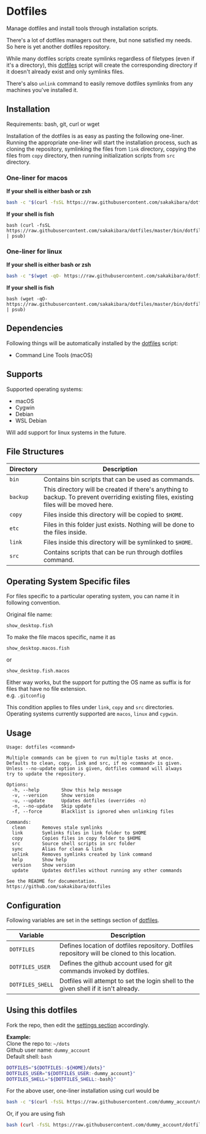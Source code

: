 # Dotfiles

[dotfiles]: bin/dotfiles
[settings]: bin/dotfiles#L6-L10

Manage dotfiles and install tools through installation scripts.

There's a lot of dotfiles managers out there, but none satisfied my needs. So here is yet another dotfiles repository.

While many dotfiles scripts create symlinks regardless of filetypes (even if it's a directory), this [dotfiles][dotfiles] script will create the corresponding directory if it doesn't already exist and only symlinks files.

There's also `unlink` command to easily remove dotfiles symlinks from any machines you've installed it.

## Installation

Requirements: bash, git, curl or wget

Installation of the dotfiles is as easy as pasting the following one-liner.  
Running the appropriate one-liner will start the installation process, such as cloning the repository, symlinking the files from `link` directory, copying the files from `copy` directory, then running initialization scripts from `src` directory.

### One-liner for macos

**If your shell is either bash or zsh**
```bash
bash -c "$(curl -fsSL https://raw.githubusercontent.com/sakakibara/dotfiles/master/bin/dotfiles)"
```

**If your shell is fish**
```fish
bash (curl -fsSL  https://raw.githubusercontent.com/sakakibara/dotfiles/master/bin/dotfiles | psub)
```

### One-liner for linux

**If your shell is either bash or zsh**
```bash
bash -c "$(wget -qO- https://raw.githubusercontent.com/sakakibara/dotfiles/master/bin/dotfiles)"
```

**If your shell is fish**
```fish
bash (wget -qO-  https://raw.githubusercontent.com/sakakibara/dotfiles/master/bin/dotfiles | psub)
```

## Dependencies

Following things will be automatically installed by the [dotfiles][dotfiles] script:

* Command Line Tools (macOS)

## Supports

Supported operating systems:
* macOS
* Cygwin
* Debian
* WSL Debian

Will add support for linux systems in the future.

## File Structures

| Directory | Description                                                                                                                            |
| ---       | ---                                                                                                                                    |
| `bin`     | Contains bin scripts that can be used as commands.                                                                                     |
| `backup`  | This directory will be created if there's anything to backup. To prevent overriding existing files, existing files will be moved here. |
| `copy`    | Files inside this directory will be copied to `$HOME`.                                                                                 |
| `etc`     | Files in this folder just exists. Nothing will be done to the files inside.                                                            |
| `link`    | Files inside this directory will be symlinked to `$HOME`.                                                                              |
| `src`     | Contains scripts that can be run through dotfiles command.                                                                             |

## Operating System Specific files

For files specific to a particular operating system, you can name it in following convention.

Original file name:
```
show_desktop.fish
```

To make the file macos specific, name it as
```
show_desktop.macos.fish
```
or
```
show_desktop.fish.macos
```

Either way works, but the support for putting the OS name as suffix is for files that have no file extension.  
e.g. `.gitconfig`

This condition applies to files under `link`, `copy` and `src` directories.
Operating systems currently supported are `macos`, `linux` and `cygwin`.

## Usage

```
Usage: dotfiles <command>

Multiple commands can be given to run multiple tasks at once.
Defaults to clean, copy, link and src, if no <command> is given.
Unless --no-update option is given, dotfiles command will always
try to update the repository.

Options:
  -h, --help        Show this help message
  -v, --version     Show version
  -u, --update      Updates dotfiles (overrides -n)
  -n, --no-update   Skip update
  -f, --force       Blacklist is ignored when unlinking files

Commands:
  clean      Removes stale symlinks
  link       Symlinks files in link folder to $HOME
  copy       Copies files in copy folder to $HOME
  src        Source shell scripts in src folder
  sync       Alias for clean & link
  unlink     Removes symlinks created by link command
  help       Show help
  version    Show version
  update     Updates dotfiles without running any other commands

See the README for documentation.
https://github.com/sakakibara/dotfiles
```

## Configuration

Following variables are set in the settings section of [dotfiles][settings].

| Variable         | Description                                                                                   |
| ---              | ---                                                                                           |
| `DOTFILES`       | Defines location of dotfiles repository. Dotfiles repository will be cloned to this location. |
| `DOTFILES_USER`  | Defines the github account used for git commands invoked by dotfiles.                         |
| `DOTFILES_SHELL` | Dotfiles will attempt to set the login shell to the given shell if it isn't already.          |

## Using this dotfiles

Fork the repo, then edit the [settings section][settings] accordingly.

**Example:**  
Clone the repo to: `~/dots`  
Github user name: `dummy_account`  
Default shell: `bash`

```sh
DOTFILES="${DOTFILES:-${HOME}/dots}"
DOTFILES_USER="${DOTFILES_USER:-dummy_account}"
DOTFILES_SHELL="${DOTFILES_SHELL:-bash}"
```

For the above user, one-liner installation using curl would be

```sh
bash -c "$(curl -fsSL https://raw.githubusercontent.com/dummy_account/dotfiles/master/bin/dotfiles)"
```

Or, if you are using fish

```sh
bash (curl -fsSL https://raw.githubusercontent.com/dummy_account/dotfiles/master/bin/dotfiles | psub)
```
